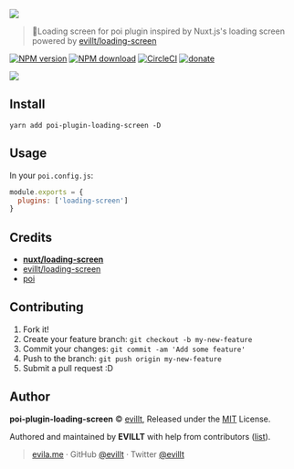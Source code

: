 ![](https://user-images.githubusercontent.com/19513289/57156519-c418c300-6e10-11e9-9027-ef64061f9f60.png)

> 🚥Loading screen for poi plugin inspired by Nuxt.js's loading screen powered by [evillt/loading-screen](https://github.com/evillt/loading-screen)

[![NPM version](https://badgen.net/npm/v/poi-plugin-loading-screen?icon=npm)](https://npmjs.com/package/poi-plugin-loading-screen)
[![NPM download](https://badgen.net/npm/dm/poi-plugin-loading-screen?icon=npm)](https://npmjs.com/package/poi-plugin-loading-screen)
[![CircleCI](https://badgen.net/circleci/github/evillt/poi-plugin-loading-screen?icon=circleci)](https://circleci.com/gh/evillt/poi-plugin-loading-screen/tree/master)
[![donate](https://badgen.net/badge/support%20me/donate/f2a)](https://patreon.com/evillt)

![](https://user-images.githubusercontent.com/19513289/57154226-ef001880-6e0a-11e9-886a-d5290270737d.gif)

## Install

```console
yarn add poi-plugin-loading-screen -D
```

## Usage

In your `poi.config.js`:

```js
module.exports = {
  plugins: ['loading-screen']
}
```

## Credits

- [**nuxt/loading-screen**](https://github.com/nuxt/loading-screen)
- [evillt/loading-screen](https://github.com/evillt/loading-screen)
- [poi](https://poi.js.org)

## Contributing

1. Fork it!
2. Create your feature branch: `git checkout -b my-new-feature`
3. Commit your changes: `git commit -am 'Add some feature'`
4. Push to the branch: `git push origin my-new-feature`
5. Submit a pull request :D

## Author

**poi-plugin-loading-screen** © [evillt](https://github.com/evillt), Released under the [MIT](./LICENSE) License.

Authored and maintained by **EVILLT** with help from contributors ([list](https://github.com/evillt/poi-plugin-loading-screen/contributors)).

> [evila.me](https://evila.me) · GitHub [@evillt](https://github.com/evillt) · Twitter [@evillt](https://twitter.com/evillt)
